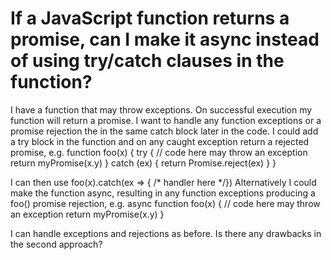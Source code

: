 
# If a JavaScript function returns a promise, can I make it async instead of using try/catch clauses in the function?

I have a function that may throw exceptions. On successful execution my function will return a promise. I want to handle any function exceptions or a promise rejection the in the same catch block later in the code.
I could add a try block in the function and on any caught exception return a rejected promise, e.g.
function foo(x) {
  try {
    // code here may throw an exception
    return myPromise(x.y)
  }
  catch (ex) {
    return Promise.reject(ex)
  }
}

I can then use foo(x).catch(ex => { /* handler here */})
Alternatively I could make the function async, resulting in any function exceptions producing a foo() promise rejection, e.g.
async function foo(x) {
    // code here may throw an exception
    return myPromise(x.y)
}

I can handle exceptions and rejections as before. Is there any drawbacks in the second approach?

        